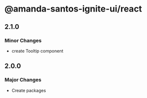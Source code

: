 # @amanda-santos-ignite-ui/react

## 2.1.0

### Minor Changes

- create Tooltip component

## 2.0.0

### Major Changes

- Create packages
